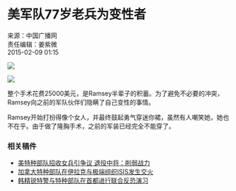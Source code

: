 # 美军队77岁老兵为变性者

来源：中国广播网  
责任编辑：姜紫微  
2015-02-09 01:15

![](../../attachement/jpg/site351/20150209/1803733162891641e54142.jpg)

![](../../attachement/jpg/site351/20150209/1803733162891641dc5b61.jpg)

整个手术花费25000美元，是Ramsey半辈子的积蓄。为了避免不必要的冲突，Ramsey向之前的军队伙伴们隐瞒了自己变性的事情。

Ramsey开始打扮得像个女人，并最终鼓起勇气穿迷你裙，虽然有人嘲笑她，她也不在乎。由于做了隆胸手术，之前的军装已经完全不能穿了。

### 相关稿件
-   [美特种部队招收女兵引争议 退役中将：削弱战力](../../../tzjy/2015-02/04/content_6340389.htm)
-   [加拿大特种部队在伊拉克与极端组织ISIS发生交火](../../../tzjy/2015-01/27/content_6324597.htm)
-   [韩精锐特警与特种部队在首都进行联合反恐演习](../../../gjzx/2015-01/22/content_6318377.htm)